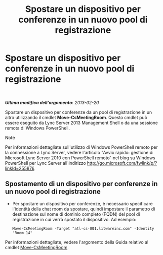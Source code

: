 ﻿---
title: Spostare un dispositivo per conferenze in un nuovo pool di registrazione
TOCTitle: Spostare un dispositivo per conferenze in un nuovo pool di registrazione
ms:assetid: 26e02ca3-e881-4f90-8bf0-b13649108100
ms:mtpsurl: https://technet.microsoft.com/it-it/library/JJ994025(v=OCS.15)
ms:contentKeyID: 52062122
ms.date: 08/24/2015
mtps_version: v=OCS.15
ms.translationtype: HT
---

# Spostare un dispositivo per conferenze in un nuovo pool di registrazione

 

_**Ultima modifica dell'argomento:** 2013-02-20_

Spostare un dispositivo per conferenze da un pool di registrazione in un altro utilizzando il cmdlet **Move-CsMeetingRoom**. Questo cmdlet può essere eseguito da Lync Server 2013 Management Shell o da una sessione remota di Windows PowerShell.


> [!NOTE]
> Per informazioni dettagliate sull'utilizzo di Windows PowerShell remoto per la connessione a Lync Server, vedere l'articolo "Avvio rapido: gestione di Microsoft Lync Server 2010 con PowerShell remoto" nel blog su Windows PowerShell per Lync Server all'indirizzo <A href="http://go.microsoft.com/fwlink/p/?linkid=255876">http://go.microsoft.com/fwlink/p/?linkId=255876</A>.




## Spostamento di un dispositivo per conferenze in un nuovo pool di registrazione

  - Per spostare un dispositivo per conferenze, è necessario specificare l'identità della chat room da spostare, quindi impostare il parametro di destinazione sul nome di dominio completo (FQDN) del pool di registrazione in cui verrà spostato il dispositivo. Ad esempio:
    
        Move-CsMeetingRoom -Target "atl-cs-001.litwareinc.com" -Identity "Room 14"

Per informazioni dettagliate, vedere l'argomento della Guida relativo al cmdlet [Move-CsMeetingRoom](https://docs.microsoft.com/en-us/powershell/module/skype/Move-CsMeetingRoom).


